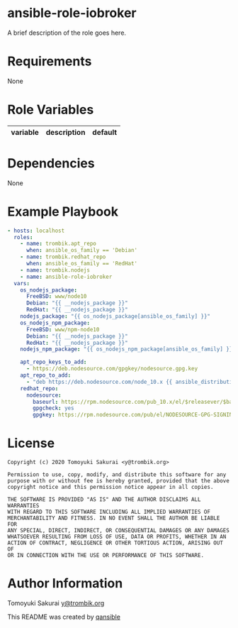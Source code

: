 # ansible-role-iobroker

A brief description of the role goes here.

# Requirements

None

# Role Variables

| variable | description | default |
|----------|-------------|---------|


# Dependencies

None

# Example Playbook

```yaml
- hosts: localhost
  roles:
    - name: trombik.apt_repo
      when: ansible_os_family == 'Debian'
    - name: trombik.redhat_repo
      when: ansible_os_family == 'RedHat'
    - name: trombik.nodejs
    - name: ansible-role-iobroker
  vars:
    os_nodejs_package:
      FreeBSD: www/node10
      Debian: "{{ __nodejs_package }}"
      RedHat: "{{ __nodejs_package }}"
    nodejs_package: "{{ os_nodejs_package[ansible_os_family] }}"
    os_nodejs_npm_package:
      FreeBSD: www/npm-node10
      Debian: "{{ __nodejs_package }}"
      RedHat: "{{ __nodejs_package }}"
    nodejs_npm_package: "{{ os_nodejs_npm_package[ansible_os_family] }}"

    apt_repo_keys_to_add:
      - https://deb.nodesource.com/gpgkey/nodesource.gpg.key
    apt_repo_to_add:
      - "deb https://deb.nodesource.com/node_10.x {{ ansible_distribution_release }} main"
    redhat_repo:
      nodesource:
        baseurl: https://rpm.nodesource.com/pub_10.x/el/$releasever/$basearch
        gpgcheck: yes
        gpgkey: https://rpm.nodesource.com/pub/el/NODESOURCE-GPG-SIGNING-KEY-EL
```

# License

```
Copyright (c) 2020 Tomoyuki Sakurai <y@trombik.org>

Permission to use, copy, modify, and distribute this software for any
purpose with or without fee is hereby granted, provided that the above
copyright notice and this permission notice appear in all copies.

THE SOFTWARE IS PROVIDED "AS IS" AND THE AUTHOR DISCLAIMS ALL WARRANTIES
WITH REGARD TO THIS SOFTWARE INCLUDING ALL IMPLIED WARRANTIES OF
MERCHANTABILITY AND FITNESS. IN NO EVENT SHALL THE AUTHOR BE LIABLE FOR
ANY SPECIAL, DIRECT, INDIRECT, OR CONSEQUENTIAL DAMAGES OR ANY DAMAGES
WHATSOEVER RESULTING FROM LOSS OF USE, DATA OR PROFITS, WHETHER IN AN
ACTION OF CONTRACT, NEGLIGENCE OR OTHER TORTIOUS ACTION, ARISING OUT OF
OR IN CONNECTION WITH THE USE OR PERFORMANCE OF THIS SOFTWARE.
```

# Author Information

Tomoyuki Sakurai <y@trombik.org>

This README was created by [qansible](https://github.com/trombik/qansible)
